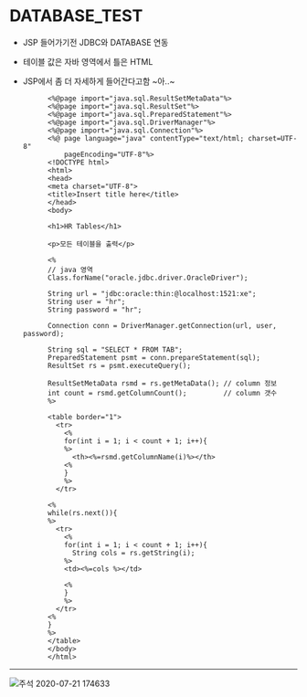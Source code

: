 DATABASE_TEST
=============================================
* JSP 들어가기전 JDBC와 DATABASE 연동
* 테이블 값은 자바 영역에서 틀은 HTML 
* JSP에서 좀 더 자세하게 들어간다고함 ~아..~
         
         
         
            <%@page import="java.sql.ResultSetMetaData"%>
            <%@page import="java.sql.ResultSet"%>
            <%@page import="java.sql.PreparedStatement"%>
            <%@page import="java.sql.DriverManager"%>
            <%@page import="java.sql.Connection"%>
            <%@ page language="java" contentType="text/html; charset=UTF-8"
                pageEncoding="UTF-8"%>
            <!DOCTYPE html>
            <html>
            <head>
            <meta charset="UTF-8">
            <title>Insert title here</title>
            </head>
            <body>

            <h1>HR Tables</h1>

            <p>모든 테이블을 출력</p>

            <%
            // java 영역
            Class.forName("oracle.jdbc.driver.OracleDriver");

            String url = "jdbc:oracle:thin:@localhost:1521:xe";
            String user = "hr";
            String password = "hr";

            Connection conn = DriverManager.getConnection(url, user, password);

            String sql = "SELECT * FROM TAB";
            PreparedStatement psmt = conn.prepareStatement(sql);
            ResultSet rs = psmt.executeQuery();

            ResultSetMetaData rsmd = rs.getMetaData(); // column 정보
            int count = rsmd.getColumnCount(); 		   // column 갯수
            %>

            <table border="1">
              <tr>
                <% 
                for(int i = 1; i < count + 1; i++){
                %>
                  <th><%=rsmd.getColumnName(i)%></th>
                <% 
                }
                %>
              </tr>

            <%
            while(rs.next()){
            %>
              <tr>
                <% 
                for(int i = 1; i < count + 1; i++){
                  String cols = rs.getString(i);
                %>
                <td><%=cols %></td>

                <% 	
                }
                %>	
              </tr>
            <% 	
            }
            %>
            </table>
            </body>
            </html>
            
            
-----------------------------------------------------


![주석 2020-07-21 174633](https://user-images.githubusercontent.com/31100061/88033343-38589700-cb7a-11ea-8d64-b0ce31b6becd.jpg)


